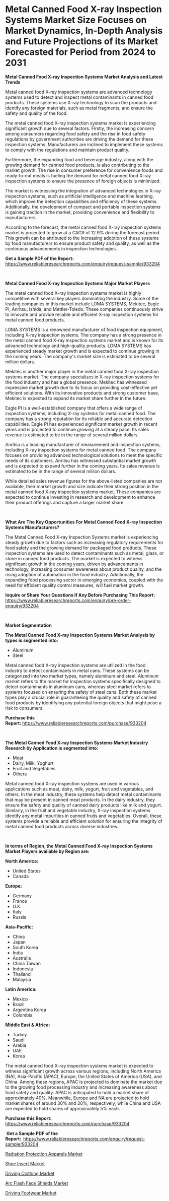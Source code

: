 <p><h1>Metal Canned Food X-ray Inspection Systems Market Size Focuses on Market Dynamics, In-Depth Analysis and Future Projections of its Market Forecasted for Period from 2024 to 2031</h1></p><p><strong>Metal Canned Food X-ray Inspection Systems Market Analysis and Latest Trends</strong></p>
<p><p>Metal canned food X-ray inspection systems are advanced technology systems used to detect and inspect metal contaminants in canned food products. These systems use X-ray technology to scan the products and identify any foreign materials, such as metal fragments, and ensure the safety and quality of the food.</p><p>The metal canned food X-ray inspection systems market is experiencing significant growth due to several factors. Firstly, the increasing concern among consumers regarding food safety and the rise in food safety regulations by government authorities are driving the demand for these inspection systems. Manufacturers are inclined to implement these systems to comply with the regulations and maintain product quality.</p><p>Furthermore, the expanding food and beverage industry, along with the growing demand for canned food products, is also contributing to the market growth. The rise in consumer preference for convenience foods and ready-to-eat meals is fueling the demand for metal canned food X-ray inspection systems to ensure the presence of foreign objects is minimized.</p><p>The market is witnessing the integration of advanced technologies in X-ray inspection systems, such as artificial intelligence and machine learning, which improve the detection capabilities and efficiency of these systems. Additionally, the development of compact and portable inspection systems is gaining traction in the market, providing convenience and flexibility to manufacturers.</p><p>According to the forecast, the metal canned food X-ray inspection systems market is projected to grow at a CAGR of 12.9% during the forecast period. This growth can be attributed to the increasing adoption of these systems by food manufacturers to ensure product safety and quality, as well as the continuous advancements in inspection technologies.</p></p>
<p><strong>Get a Sample PDF of the Report:&nbsp;</strong> <a href="https://www.reliableresearchreports.com/enquiry/request-sample/933204">https://www.reliableresearchreports.com/enquiry/request-sample/933204</a></p>
<p>&nbsp;</p>
<p><strong>Metal Canned Food X-ray Inspection Systems Major Market Players</strong></p>
<p><p>The metal canned food X-ray inspection systems market is highly competitive with several key players dominating the industry. Some of the leading companies in this market include LOMA SYSTEMS, Mekitec, Eagle PI, Anritsu, Ishida, and Mettler-Toledo. These companies continuously strive to innovate and provide reliable and efficient X-ray inspection systems for metal canned food products.</p><p>LOMA SYSTEMS is a renowned manufacturer of food inspection equipment, including X-ray inspection systems. The company has a strong presence in the metal canned food X-ray inspection systems market and is known for its advanced technology and high-quality products. LOMA SYSTEMS has experienced steady market growth and is expected to continue growing in the coming years. The company's market size is estimated to be several million dollars.</p><p>Mekitec is another major player in the metal canned food X-ray inspection systems market. The company specializes in X-ray inspection systems for the food industry and has a global presence. Mekitec has witnessed impressive market growth due to its focus on providing cost-effective yet efficient solutions. With its innovative products and strong customer base, Mekitec is expected to expand its market share further in the future.</p><p>Eagle PI is a well-established company that offers a wide range of inspection systems, including X-ray systems for metal canned food. The company has a strong reputation for its reliable and accurate detection capabilities. Eagle PI has experienced significant market growth in recent years and is projected to continue growing at a steady pace. Its sales revenue is estimated to be in the range of several million dollars.</p><p>Anritsu is a leading manufacturer of measurement and inspection systems, including X-ray inspection systems for metal canned food. The company focuses on providing advanced technological solutions to meet the specific needs of its customers. Anritsu has witnessed substantial market growth and is expected to expand further in the coming years. Its sales revenue is estimated to be in the range of several million dollars.</p><p>While detailed sales revenue figures for the above-listed companies are not available, their market growth and size indicate their strong position in the metal canned food X-ray inspection systems market. These companies are expected to continue investing in research and development to enhance their product offerings and capture a larger market share.</p></p>
<p>&nbsp;</p>
<p><strong>What Are The Key Opportunities For Metal Canned Food X-ray Inspection Systems Manufacturers?</strong></p>
<p><p>The Metal Canned Food X-ray Inspection Systems market is experiencing steady growth due to factors such as increasing regulatory requirements for food safety and the growing demand for packaged food products. These inspection systems are used to detect contaminants such as metal, glass, or stone in canned food products. The market is expected to witness significant growth in the coming years, driven by advancements in technology, increasing consumer awareness about product quality, and the rising adoption of automation in the food industry. Additionally, the expanding food processing sector in emerging economies, coupled with the need for efficient quality control measures, will fuel market growth.</p></p>
<p><strong>Inquire or Share Your Questions If Any Before Purchasing This Report:</strong> <a href="https://www.reliableresearchreports.com/enquiry/pre-order-enquiry/933204">https://www.reliableresearchreports.com/enquiry/pre-order-enquiry/933204</a></p>
<p>&nbsp;</p>
<p><strong>Market Segmentation</strong></p>
<p><strong>The Metal Canned Food X-ray Inspection Systems Market Analysis by types is segmented into:</strong></p>
<p><ul><li>Aluminum</li><li>Steel</li></ul></p>
<p><p>Metal canned food X-ray inspection systems are utilized in the food industry to detect contaminants in metal cans. These systems can be categorized into two market types, namely aluminum and steel. Aluminum market refers to the market for inspection systems specifically designed to detect contaminants in aluminum cans, whereas steel market refers to systems focused on ensuring the safety of steel cans. Both these market types play a crucial role in guaranteeing the quality and safety of canned food products by identifying any potential foreign objects that might pose a risk to consumers.</p></p>
<p><strong>Purchase this Report:&nbsp;</strong><a href="https://www.reliableresearchreports.com/purchase/933204">https://www.reliableresearchreports.com/purchase/933204</a></p>
<p>&nbsp;</p>
<p><strong>The Metal Canned Food X-ray Inspection Systems Market Industry Research by Application is segmented into:</strong></p>
<p><ul><li>Meat</li><li>Dairy, Milk, Yoghurt</li><li>Fruit and Vegetables</li><li>Others</li></ul></p>
<p><p>Metal canned food X-ray inspection systems are used in various applications such as meat, dairy, milk, yogurt, fruit and vegetables, and others. In the meat industry, these systems help detect metal contaminants that may be present in canned meat products. In the dairy industry, they ensure the safety and quality of canned dairy products like milk and yogurt. Similarly, in the fruit and vegetable industry, X-ray inspection systems identify any metal impurities in canned fruits and vegetables. Overall, these systems provide a reliable and efficient solution for ensuring the integrity of metal canned food products across diverse industries.</p></p>
<p>&nbsp;</p>
<p><strong>In terms of Region, the Metal Canned Food X-ray Inspection Systems Market Players available by Region are:</strong></p>
<p>
    <p> <strong> North America: </strong>
        <ul>
            <li>United States</li>
            <li>Canada</li>
        </ul>
        </p> 
    <p> <strong> Europe: </strong>
        <ul>
            <li>Germany</li>
            <li>France</li>
            <li>U.K.</li>
            <li>Italy</li>
            <li>Russia</li>
        </ul>
        </p> 
    <p> <strong> Asia-Pacific: </strong>
        <ul>
            <li>China</li>
            <li>Japan</li>
            <li>South Korea</li>
            <li>India</li>
            <li>Australia</li>
            <li>China Taiwan</li>
            <li>Indonesia</li>
            <li>Thailand</li>
            <li>Malaysia</li>
        </ul>
        </p> 
    <p> <strong> Latin America: </strong>
        <ul>
            <li>Mexico</li>
            <li>Brazil</li>
            <li>Argentina Korea</li>
            <li>Colombia</li>
        </ul>
        </p> 
    <p> <strong> Middle East & Africa: </strong>
        <ul>
            <li>Turkey</li>
            <li>Saudi</li>
            <li>Arabia</li>
            <li>UAE</li>
            <li>Korea</li>
        </ul>
    </p>
    </p>
<p><p>The metal canned food X-ray inspection systems market is expected to witness significant growth across various regions, including North America (NA), Asia-Pacific (APAC), Europe, the United States of America (USA), and China. Among these regions, APAC is projected to dominate the market due to the growing food processing industry and increasing awareness about food safety and quality. APAC is anticipated to hold a market share of approximately 40%. Meanwhile, Europe and NA are projected to hold market shares of around 30% and 20%, respectively, while China and USA are expected to hold shares of approximately 5% each.</p></p>
<p><strong>Purchase this Report: </strong><a href="https://www.reliableresearchreports.com/purchase/933204">https://www.reliableresearchreports.com/purchase/933204</a></p>
<p>&nbsp;<strong>Get a Sample PDF of the Report:&nbsp;&nbsp;</strong><a href="https://www.reliableresearchreports.com/enquiry/request-sample/933204">https://www.reliableresearchreports.com/enquiry/request-sample/933204</a></p>
<p><strong></strong></p>
<p><p><a href="https://medium.com/@garettbauch/radiation-protection-apparels-market-research-report-its-history-and-forecast-2024-to-2031-51a77297c09b">Radiation Protection Apparels Market</a></p><p><a href="https://medium.com/p/8f01a6dc2a92/edit">Shoe Insert Market</a></p><p><a href="https://medium.com/p/ba0711215bd7/edit">Driving Clothing Market</a></p><p><a href="https://medium.com/p/f68204689997/edit">Arc Flash Face Shields Market</a></p><p><a href="https://medium.com/p/7934fbb37d30/edit">Driving Footwear Market</a></p></p>